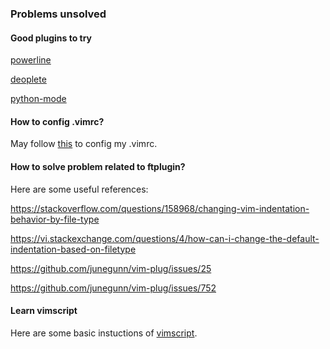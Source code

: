 ### Problems unsolved

#### Good plugins to try

[powerline](https://github.com/powerline/powerline)

[deoplete](https://github.com/Shougo/deoplete.nvim)

[python-mode](https://github.com/python-mode/python-mode)

#### How to config .vimrc?

May follow [this](https://github.com/NickolasHKraus/dotfiles/blob/master/.vimrc) to config my .vimrc.

#### How to solve problem related to ftplugin?

Here are some useful references:

https://stackoverflow.com/questions/158968/changing-vim-indentation-behavior-by-file-type

https://vi.stackexchange.com/questions/4/how-can-i-change-the-default-indentation-based-on-filetype

https://github.com/junegunn/vim-plug/issues/25

https://github.com/junegunn/vim-plug/issues/752

#### Learn vimscript

Here are some basic instuctions of [vimscript](https://learnvimscriptthehardway.stevelosh.com/).
